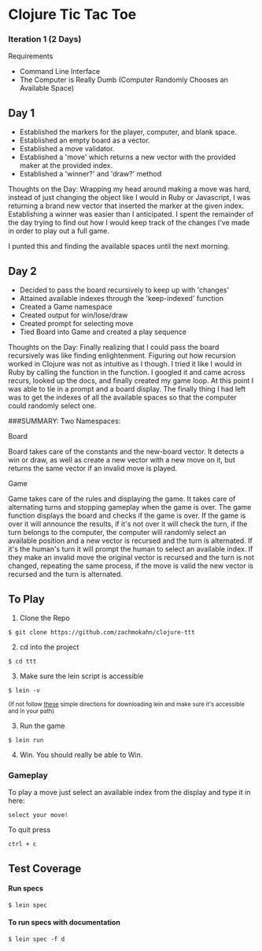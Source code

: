 # Clojure Tic Tac Toe

### Iteration 1 (2 Days)

Requirements
  * Command Line Interface
  * The Computer is Really Dumb (Computer Randomly Chooses an Available Space)

## Day 1

* Established the markers for the player, computer, and blank space.
* Established an empty board as a vector.
* Established a move validator.
* Established a 'move' which returns a new vector with the provided maker at the
  provided index.
* Established a 'winner?' and 'draw?' method

Thoughts on the Day:
Wrapping my head around making a move was hard, instead of just changing the
object like I would in Ruby or Javascript, I was returning a brand
new vector that inserted the marker at the given index. Establishing a winner
was easier than I anticipated. I spent the remainder of the day trying to find 
out how I would keep track of the changes I've made in order to play out a 
full game.

I punted this and finding the available spaces until the next morning.


## Day 2

* Decided to pass the board recursively to keep up with 'changes'
* Attained available indexes through the 'keep-indexed' function
* Created a Game namespace
* Created output for win/lose/draw
* Created prompt for selecting move
* Tied Board into Game and created a play sequence

Thoughts on the Day:
Finally realizing that I could pass the board recursively was like finding
enlightenment. Figuring out how recursion worked in Clojure was not as intuitive
as I though. I tried it like I would in Ruby by calling the function in the
function. I googled it and came across recurs, looked up the docs, and finally
created my game loop. At this point I was able to tie in a prompt and a board
display. The finally thing I had left was to get the indexes of all the
available spaces so that the computer could randomly select one.


###SUMMARY:
Two Namespaces:

Board

Board takes care of the constants and the new-board vector. It detects a win or
draw, as well as create a new vector with a new move on it, but returns the same
vector if an invalid move is played.

Game

Game takes care of the rules and displaying the game. It takes care of
alternating turns and stopping gameplay when the game is over. The game function
displays the board and checks if the game is over. If the game is over it will
announce the results, if it's not over it will check the turn, if the turn
belongs to the computer, the computer will randomly select an available position
and a new vector is recursed and the turn is alternated. If it's the human's turn
it will prompt the human to select an available index. If they make an invalid
move the original vector is recursed and the turn is not changed, repeating the
same process, if the move is valid the new vector is recursed and the turn is
alternated.


## To Play

1. Clone the Repo
```
$ git clone https://github.com/zachmokahn/clojure-ttt
```

2. cd into the project
```
$ cd ttt
```

3. Make sure the lein script is accessible
```
$ lein -v
```

<sup>(If not follow [these](http://blog.zacharyjdavy.com/getting-started-with-clojure/#installingclojure) simple directions for downloading lein and make sure it's accessible and in your path)</sup>

3. Run the game
```
$ lein run
```

4. Win. You should really be able to Win.

### Gameplay

To play a move just select an available index from the display and type it in
here:
```
select your move!
```

To quit press
```
ctrl + c
```

## Test Coverage

#### Run specs
```
$ lein spec
```

#### To run specs with documentation
```
$ lein spec -f d
```
